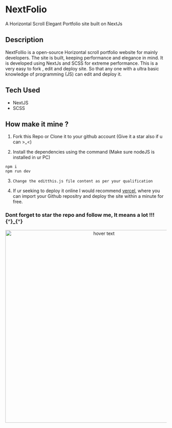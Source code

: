 # NextFolio
A Horizontal Scroll Elegant Portfolio site built on NextJs 
## Description 
   NextFollio is a open-source Horizontal scroll portfolio website for mainly developers. The site is built, keeping performance and elegance in mind. It is      developed using NextJs and SCSS for extreme performance.
   This is a very easy to fork , edit and deploy site. So that any one with a ultra basic knowledge of programming (JS) can edit and deploy it.
## Tech Used
   - NextJS
   - SCSS 
##  How make it mine ?

   1. Fork this Repo or Clone it to your github account (Give it a star also if u can >_<) 

   2. Install the dependencies using the command (Make sure nodeJS is installed in ur PC)
   
   ``` 
  npm i
  npm run dev
  ```

 3. ```Change the editthis.js file content as per your qualification```

 4. If ur seeking to deploy it online I would recommend  [vercel](https://vercel.com), where you can 
    import your Github repositry and deploy the site within a minute for free.
   


### Dont forget to star the repo and follow me, It means a lot !!! {^}_{^}

<p align="center">
  <img src="https://github.com/adithyapaib/nextfolio/blob/main/thumbnail.png" width="600" title="hover text">
</p>


